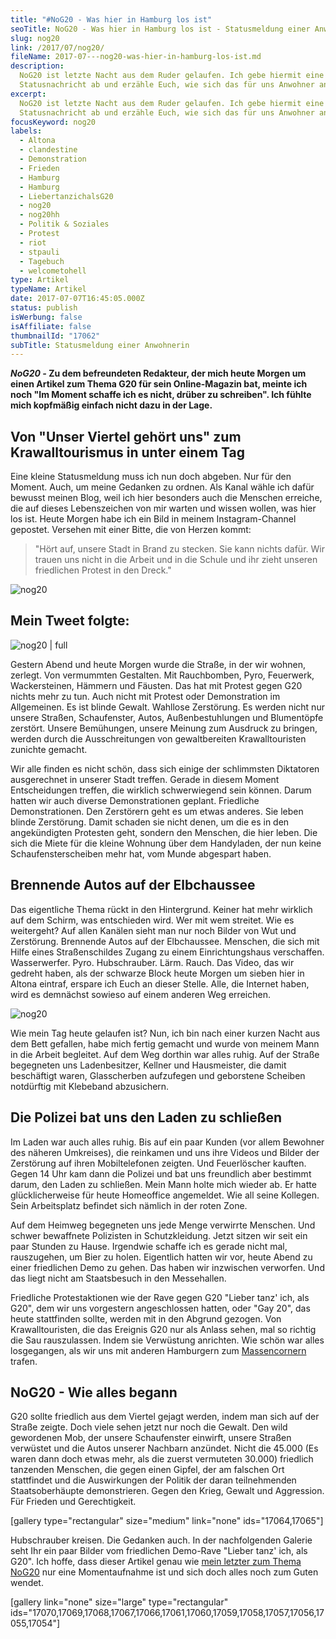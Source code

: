 ```yaml
---
title: "#NoG20 - Was hier in Hamburg los ist"
seoTitle: NoG20 - Was hier in Hamburg los ist - Statusmeldung einer Anwohnerin
slug: nog20
link: /2017/07/nog20/
fileName: 2017-07---nog20-was-hier-in-hamburg-los-ist.md
description:
  NoG20 ist letzte Nacht aus dem Ruder gelaufen. Ich gebe hiermit eine kleine
  Statusnachricht ab und erzähle Euch, wie sich das für uns Anwohner anfühlt.
excerpt:
  NoG20 ist letzte Nacht aus dem Ruder gelaufen. Ich gebe hiermit eine kleine
  Statusnachricht ab und erzähle Euch, wie sich das für uns Anwohner anfühlt.
focusKeyword: nog20
labels:
  - Altona
  - clandestine
  - Demonstration
  - Frieden
  - Hamburg
  - Hamburg
  - LiebertanzichalsG20
  - nog20
  - nog20hh
  - Politik & Soziales
  - Protest
  - riot
  - stpauli
  - Tagebuch
  - welcometohell
type: Artikel
typeName: Artikel
date: 2017-07-07T16:45:05.000Z
status: publish
isWerbung: false
isAffiliate: false
thumbnailId: "17062"
subTitle: Statusmeldung einer Anwohnerin
---
```


<strong><em>NoG20 -</em> Zu dem befreundeten Redakteur, der mich heute Morgen um
einen Artikel zum Thema G20 für sein Online-Magazin bat, meinte ich noch "Im
Moment schaffe ich es nicht, drüber zu schreiben". Ich fühlte mich kopfmäßig
einfach nicht dazu in der Lage.</strong>

## Von "Unser Viertel gehört uns" zum Krawalltourismus in unter einem Tag

Eine kleine Statusmeldung muss ich nun doch abgeben. Nur für den Moment. Auch,
um meine Gedanken zu ordnen. Als Kanal wähle ich dafür bewusst meinen Blog, weil
ich hier besonders auch die Menschen erreiche, die auf dieses Lebenszeichen von
mir warten und wissen wollen, was hier los ist. Heute Morgen habe ich ein Bild
in meinem Instagram-Channel gepostet. Versehen mit einer Bitte, die von Herzen
kommt:

<blockquote>"Hört auf, unsere Stadt in Brand zu stecken. Sie kann nichts dafür. Wir trauen uns nicht in die Arbeit und in die Schule und ihr zieht unseren friedlichen Protest in den Dreck."</blockquote>

![nog20](http://cardamonchai.com/wp-content/uploads/2017/07/unbenannt-166-640x800.jpg)

## Mein Tweet folgte:

![nog20 | full](http://cardamonchai.com/wp-content/uploads/2017/07/Bildschirmfoto-2017-07-07-um-18.25.42.png)

Gestern Abend und heute Morgen wurde die Straße, in der wir wohnen, zerlegt. Von
vermummten Gestalten. Mit Rauchbomben, Pyro, Feuerwerk, Wackersteinen, Hämmern
und Fäusten. Das hat mit Protest gegen G20 nichts mehr zu tun. Auch nicht mit
Protest oder Demonstration im Allgemeinen. Es ist blinde Gewalt. Wahllose
Zerstörung. Es werden nicht nur unsere Straßen, Schaufenster, Autos,
Außenbestuhlungen und Blumentöpfe zerstört. Unsere Bemühungen, unsere Meinung
zum Ausdruck zu bringen, werden durch die Ausschreitungen von gewaltbereiten
Krawalltouristen zunichte gemacht.

Wir alle finden es nicht schön, dass sich einige der schlimmsten Diktatoren
ausgerechnet in unserer Stadt treffen. Gerade in diesem Moment Entscheidungen
treffen, die wirklich schwerwiegend sein können. Darum hatten wir auch diverse
Demonstrationen geplant. Friedliche Demonstrationen. Den Zerstörern geht es um
etwas anderes. Sie leben blinde Zerstörung. Damit schaden sie nicht denen, um
die es in den angekündigten Protesten geht, sondern den Menschen, die hier
leben. Die sich die Miete für die kleine Wohnung über dem Handyladen, der nun
keine Schaufensterscheiben mehr hat, vom Munde abgespart haben.

## Brennende Autos auf der Elbchaussee

Das eigentliche Thema rückt in den Hintergrund. Keiner hat mehr wirklich auf dem
Schirm, was entschieden wird. Wer mit wem streitet. Wie es weitergeht? Auf allen
Kanälen sieht man nur noch Bilder von Wut und Zerstörung. Brennende Autos auf
der Elbchaussee. Menschen, die sich mit Hilfe eines Straßenschildes Zugang zu
einem Einrichtungshaus verschaffen. Wasserwerfer. Pyro. Hubschrauber. Lärm.
Rauch. Das Video, das wir gedreht haben, als der schwarze Block heute Morgen um
sieben hier in Altona eintraf, erspare ich Euch an dieser Stelle. Alle, die
Internet haben, wird es demnächst sowieso auf einem anderen Weg erreichen.

![nog20](http://cardamonchai.com/wp-content/uploads/2017/07/unbenannt-91-640x853.jpg)

Wie mein Tag heute gelaufen ist? Nun, ich bin nach einer kurzen Nacht aus dem
Bett gefallen, habe mich fertig gemacht und wurde von meinem Mann in die Arbeit
begleitet. Auf dem Weg dorthin war alles ruhig. Auf der Straße begegneten uns
Ladenbesitzer, Kellner und Hausmeister, die damit beschäftigt waren,
Glasscherben aufzufegen und geborstene Scheiben notdürftig mit Klebeband
abzusichern.

## Die Polizei bat uns den Laden zu schließen

Im Laden war auch alles ruhig. Bis auf ein paar Kunden (vor allem Bewohner des
näheren Umkreises), die reinkamen und uns ihre Videos und Bilder der Zerstörung
auf ihren Mobiltelefonen zeigten. Und Feuerlöscher kauften. Gegen 14 Uhr kam
dann die Polizei und bat uns freundlich aber bestimmt darum, den Laden zu
schließen. Mein Mann holte mich wieder ab. Er hatte glücklicherweise für heute
Homeoffice angemeldet. Wie all seine Kollegen. Sein Arbeitsplatz befindet sich
nämlich in der roten Zone.

Auf dem Heimweg begegneten uns jede Menge verwirrte Menschen. Und schwer
bewaffnete Polizisten in Schutzkleidung. Jetzt sitzen wir seit ein paar Stunden
zu Hause. Irgendwie schaffe ich es gerade nicht mal, rauszugehen, um Bier zu
holen. Eigentlich hatten wir vor, heute Abend zu einer friedlichen Demo zu
gehen. Das haben wir inzwischen verworfen. Und das liegt nicht am Staatsbesuch
in den Messehallen.

Friedliche Protestaktionen wie der Rave gegen G20 "Lieber tanz' ich, als G20",
dem wir uns vorgestern angeschlossen hatten, oder "Gay 20", das heute
stattfinden sollte, werden mit in den Abgrund gezogen. Von Krawalltouristen, die
das Ereignis G20 nur als Anlass sehen, mal so richtig die Sau rauszulassen.
Indem sie Verwüstung anrichten. Wie schön war alles losgegangen, als wir uns mit
anderen Hamburgern zum [Massencornern](/2017/07/g20/) trafen.

## NoG20 - Wie alles begann

G20 sollte friedlich aus dem Viertel gejagt werden, indem man sich auf der
Straße zeigte. Doch viele sehen jetzt nur noch die Gewalt. Den wild gewordenen
Mob, der unsere Schaufenster einwirft, unsere Straßen verwüstet und die Autos
unserer Nachbarn anzündet. Nicht die 45.000 (Es waren dann doch etwas mehr, als
die zuerst vermuteten 30.000) friedlich tanzenden Menschen, die gegen einen
Gipfel, der am falschen Ort stattfindet und die Auswirkungen der Politik der
daran teilnehmenden Staatsoberhäupte demonstrieren. Gegen den Krieg, Gewalt und
Aggression. Für Frieden und Gerechtigkeit.

[gallery type="rectangular" size="medium" link="none" ids="17064,17065"]

Hubschrauber kreisen. Die Gedanken auch. In der nachfolgenden Galerie seht Ihr
ein paar Bilder vom friedlichen Demo-Rave "Lieber tanz' ich, als G20". Ich
hoffe, dass dieser Artikel genau wie
[mein letzter zum Thema NoG20](/2017/07/g20/) nur eine Momentaufnahme ist und
sich doch alles noch zum Guten wendet.

[gallery link="none" size="large" type="rectangular"
ids="17070,17069,17068,17067,17066,17061,17060,17059,17058,17057,17056,17055,17054"]
